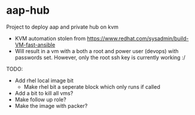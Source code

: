 # aap-hub

Project to deploy aap and private hub on kvm

- KVM automation stolen from https://www.redhat.com/sysadmin/build-VM-fast-ansible
- Will result in a vm with a both a root and power user (devops) with passwords set. However, only the root ssh key is currently working :/

TODO:

- Add rhel local image bit
  - Make rhel bit a seperate block which only runs if called
- Add a bit to kill all vms?
- Make follow up role?
- Make the image with packer?
